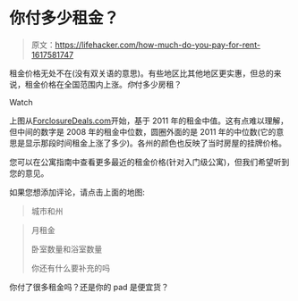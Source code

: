 # 你付多少租金？

> 原文：<https://lifehacker.com/how-much-do-you-pay-for-rent-1617581747>

租金价格无处不在(没有双关语的意思)。有些地区比其他地区更实惠，但总的来说，租金价格在全国范围内上涨。*你*付多少房租？

Watch

上图从[ForclosureDeals.com](http://www.foreclosuredeals.com/wp/2011-rent-vs-buy-infographic-choose-the-best-real-estate-investment/)开始，基于 2011 年的租金中值。这有点难以理解，但中间的数字是 2008 年的租金中位数，圆圈外面的是 2011 年的中位数(它的意思是显示那段时间租金上涨了多少)。各州的颜色也反映了当时房屋的挂牌价格。

您可以在公寓指南中查看更多最近的租金价格(针对入门级公寓)，但我们希望听到您的意见。

如果您想添加评论，请点击上面的地图:

> 城市和州

> 月租金
> 
> 卧室数量和浴室数量
> 
> 你还有什么要补充的吗

你付了很多租金吗？还是你的 pad 是便宜货？